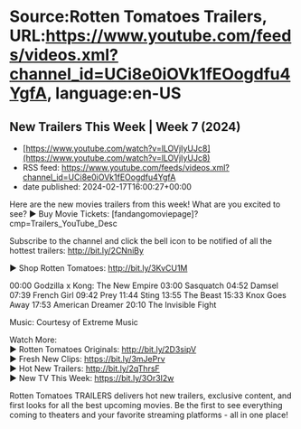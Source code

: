 # Source:Rotten Tomatoes Trailers, URL:https://www.youtube.com/feeds/videos.xml?channel_id=UCi8e0iOVk1fEOogdfu4YgfA, language:en-US

## New Trailers This Week | Week 7 (2024)
 - [https://www.youtube.com/watch?v=lLOVjIyUJc8](https://www.youtube.com/watch?v=lLOVjIyUJc8)
 - RSS feed: https://www.youtube.com/feeds/videos.xml?channel_id=UCi8e0iOVk1fEOogdfu4YgfA
 - date published: 2024-02-17T16:00:27+00:00

Here are the new movies trailers from this week! What are you excited to see?
► Buy Movie Tickets: [fandangomoviepage]?cmp=Trailers_YouTube_Desc 
 
Subscribe to the channel and click the bell icon to be notified of all the hottest trailers: http://bit.ly/2CNniBy  

► Shop Rotten Tomatoes: http://bit.ly/3KvCU1M
 
00:00 Godzilla x Kong: The New Empire
03:00 Sasquatch 
04:52 Damsel 
07:39 French Girl 
09:42 Prey
11:44 Sting
13:55 The Beast
15:33 Knox Goes Away
17:53 American Dreamer
20:10 The Invisible Fight

Music: 
Courtesy of Extreme Music 
 
Watch More:  
► Rotten Tomatoes Originals: http://bit.ly/2D3sipV    
► Fresh New Clips: https://bit.ly/3mJePrv    
► Hot New Trailers: http://bit.ly/2qThrsF   
► New TV This Week: https://bit.ly/3Or3I2w   
 
Rotten Tomatoes TRAILERS delivers hot new trailers, exclusive content, and first looks for all the best upcoming movies. Be the first to see everything coming to theaters and your favorite streaming platforms - all in one place!

